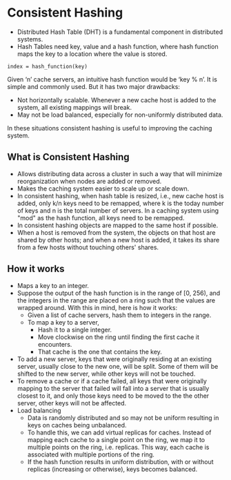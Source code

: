 # Consistent Hashing

* Distributed Hash Table (DHT) is a fundamental component in distributed systems.
* Hash Tables need key, value and a hash function, where hash function maps the key to a location where the value is stored.

`index = hash_function(key)`

Given ‘n’ cache servers, an intuitive hash function would be ‘key % n’. It is simple and commonly used. But it has two major drawbacks:

* Not horizontally scalable. Whenever a new cache host is added to the system, all existing mappings will break.
* May not be load balanced, especially for non-uniformly distributed data.

In these situations consistent hashing is useful to improving the caching system.

## What is Consistent Hashing

* Allows distributing data across a cluster in such a way that will minimize reorganization when nodes are added or removed.
* Makes the caching system easier to scale up or scale down.
* In consistent hashing, when hash table is resized, i.e., new cache host is added, only k/n keys need to be remapped, where  k is the today number of keys and n is the total number of servers. In a caching system using "mod" as the hash function, all keys need to be remapped.
* In consistent hashing objects are mapped to the same host if possible.
* When a host is removed from the system, the objects on that host are shared by other hosts; and when a new host is added, it takes its share from a few hosts without touching others' shares.

## How it works

* Maps a key to an integer.
* Suppose the output of the hash function is in the range of [0, 256), and the integers in the range are placed on a ring such that the values are wrapped around. With this in mind, here is how it works:
  * Given a list of cache servers, hash them to integers in the range.
  * To map a key to a server,
    * Hash it to a single integer.
    * Move clockwise on the ring until finding the first cache it encounters.
    * That cache is the one that contains the key.
* To add a new server, keys that were originally residing at an existing server, usually close to the new one, will be split. Some of them will be shifted to the new server, while other keys will not be touched.
* To remove a cache or if a cache failed, all keys that were originally mapping to the server that failed will fall into a server that is usually closest to it, and only those keys need to be moved to the the other server, other keys will not be affected.
* Load balancing
  * Data is randomly distributed and so may not be uniform resulting in keys on caches being unbalanced.
  * To handle this, we can add virtual replicas for caches. Instead of mapping each cache to a single point on the ring, we map it to multiple points on the ring, i.e. replicas. This way, each cache is associated with multiple portions of the ring.
  * If the hash function results in uniform distribution, with or without replicas (increasing or otherwise), keys becomes balanced.